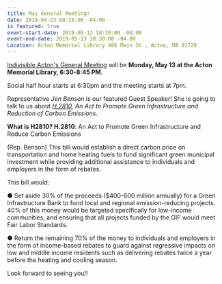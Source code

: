```yaml
---
title: May General Meeting!
date: 2019-04-23 08:25:00 -04:00
is featured: true
event-start-date: 2019-05-13 18:30:00 -04:00
event-end-date: 2019-05-13 20:30:00 -04:00
Location: Acton Memorial Library 486 Main St., Acton, MA 01720
---
```


[Indivisible Acton's General Meeting](https://docs.google.com/document/d/1-9GxuTCYZmSotPPzStLssoH6AjZdbccoMfSlanplVd8/) will be **Monday, May 13 at the Acton Memorial Library, 6:30-8:45 PM**.

Social half hour starts at 6:30pm and the meeting starts at 7pm.

Representative *Jen Benson* is our featured Guest Speaker!  She is going to talk to us about *[H.2810](https://malegislature.gov/Bills/191/H2810), An Act to Promote Green Infrastructure and Reduction of Carbon Emissions*.

**What is H2810? H.2810**: An Act to Promote Green Infrastructure and Reduce Carbon Emissions

(Rep. Benson)
This bill would establish a direct carbon price on transportation and home heating fuels to fund significant green municipal investment while providing additional assistance to individuals and employers in the form of rebates.  

This bill would:  

● Set aside 30% of the proceeds ($400-600 million annually) for a Green Infrastructure Bank to fund local and regional emission-reducing projects. 40% of this money would be targeted specifically for low-income communities, and ensuring that all projects funded by the GIF would meet Fair Labor Standards.  

● Return the remaining 70% of the money to individuals and employers in the form of income-based rebates to guard against regressive impacts on low and middle income residents such as delivering rebates twice a year before the heating and cooling season.

Look forward to seeing you!!